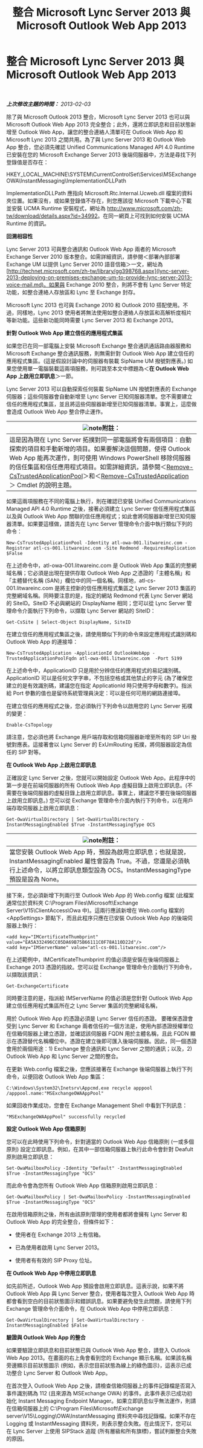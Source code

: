 ﻿---
title: 整合 Microsoft Lync Server 2013 與 Microsoft Outlook Web App 2013
TOCTitle: 整合 Microsoft Lync Server 2013 與 Microsoft Outlook Web App 2013
ms:assetid: 513d4cc7-aa87-4f68-b99d-d58b63bdf242
ms:mtpsurl: https://technet.microsoft.com/zh-tw/library/JJ688055(v=OCS.15)
ms:contentKeyID: 49890064
ms.date: 08/10/2015
mtps_version: v=OCS.15
ms.translationtype: HT
---

# 整合 Microsoft Lync Server 2013 與 Microsoft Outlook Web App 2013

 

_**上次修改主題的時間：** 2013-02-03_

除了與 Microsoft Outlook 2013 整合，Microsoft Lync Server 2013 也可以與 Microsoft Outlook Web App 2013 完全整合；此外，還將立即訊息和目前狀態新增至 Outlook Web App，讓您的整合連絡人清單可在 Outlook Web App 和 Microsoft Lync 2013 之間共用。為了與 Lync Server 2013 和 Outlook Web App 整合，您必須先確認 Unified Communications Managed API 4.0 Runtime 已安裝在您的 Microsoft Exchange Server 2013 後端伺服器中，方法是尋找下列登錄值是否存在：

HKEY\_LOCAL\_MACHINE\\SYSTEM\\CurrentControlSet\\Services\\MSExchange OWA\\InstantMessaging\\ImplementationDLLPath

ImplementationDLLPath 應指向 Microsoft.Rtc.Internal.Ucweb.dll 檔案的資料夾位置。如果沒有，或如果登錄值不存在，則您應該從 Microsoft 下載中心下載並安裝 UCMA Runtime 安裝程式，網址為 <http://www.microsoft.com/zh-tw/download/details.aspx?id=34992>。在同一網頁上可找到如何安裝 UCMA Runtime 的資訊。

**回溯相容性**

Lync Server 2013 可與整合通訊和 Outlook Web App 兩者的 Microsoft Exchange Server 2010 版本整合。如需詳細資訊，請參閱＜部署內部部署 Exchange UM 以提供 Lync Server 2010 語音信箱＞一文，網址為 [http://technet.microsoft.com/zh-tw/library/gg398768.aspx](lync-server-2013-deploying-on-premises-exchange-um-to-provide-lync-server-2013-voice-mail.md)。如果與 Exchange 2010 整合，則將不會有 Lync Server 特定功能，如整合連絡人存放區和 Lync 至 Exchange 封存。

Microsoft Lync 2013 也可與 Exchange 2010 和 Outlook 2010 搭配使用。不過，同樣地，Lync 2013 使用者將無法使用如整合連絡人存放區和高解析度相片等新功能。這些新功能同時需要 Lync Server 2013 和 Exchange 2013。

**針對 Outlook Web App 建立信任的應用程式集區**

如果您已在同一部電腦上安裝 Microsoft Exchange 整合通訊通話路由器服務和 Microsoft Exchange 整合通訊服務，則無需針對 Outlook Web App 建立信任的應用程式集區。(這是假設討論中的伺服器有裝載 SipName UM 撥號對應表。) 如果您使用單一電腦裝載這兩項服務，則可跳至本文中標題為＜**在 Outlook Web App 上啟用立即訊息**＞一節。

Lync Server 2013 可以自動探索任何裝載 SipName UN 撥號對應表的 Exchange 伺服器；這些伺服器會自動新增至 Lync Server 已知伺服器清單。您不需要建立信任的應用程式集區，並且將這些伺服器新增至已知伺服器清單。事實上，這麼做會造成 Outlook Web App 整合停止運作。

<table>
<thead>
<tr class="header">
<th><img src="images/Gg398811.note(OCS.15).gif" title="note" alt="note" />附註：</th>
</tr>
</thead>
<tbody>
<tr class="odd">
<td>這是因為現在 Lync Server 拓撲對同一部電腦將會有兩個項目︰自動探索的項目和手動新增的項目。如果要解決這個問題，使得 Outlook Web App 能再次運作，則可使用 Windows PowerShell 移除伺服器的信任集區和信任應用程式項目。如需詳細資訊，請參閱＜<a href="https://docs.microsoft.com/en-us/powershell/module/skype/Remove-CsTrustedApplicationPool">Remove-CsTrustedApplicationPool</a>＞和＜<a href="https://docs.microsoft.com/en-us/powershell/module/skype/Remove-CsTrustedApplication">Remove-CsTrustedApplication</a>＞ Cmdlet 的說明主題。</td>
</tr>
</tbody>
</table>


如果這兩項服務在不同的電腦上執行，則在確認已安裝 Unified Communications Managed API 4.0 Runtime 之後，接著必須建立 Lync Server 信任應用程式集區以及與 Outlook Web App 關聯的信任應用程式；如此會將伺服器新增至已知伺服器清單。如果要這樣做，請首先在 Lync Server 管理命令介面中執行類似下列的命令：

    New-CsTrustedApplicationPool -Identity atl-owa-001.litwareinc.com -Registrar atl-cs-001.litwareinc.com -Site Redmond -RequiresReplication $False

在上述命令中，atl-owa-001.litwareinc.com 是 Outlook Web App 集區的完整網域名稱；它必須是出現在提供存取 Outlook Web App 之憑證的「主體名稱」和「主體替代名稱 (SAN)」欄位中的同一個名稱。同樣地，atl-cs-001.litwareinc.com 是將主控新的信任應用程式集區之 Lync Server 2013 集區的完整網域名稱。同時要注意的是，指定的網站 Redmond 代表 Lync Server 網站的 SiteID。SiteID 不必與網站的 DisplayName 相同；您可以從 Lync Server 管理命令介面執行下列命令，以擷取 Lync Server 網站的 SiteID：

    Get-CsSite | Select-Object DisplayName, SiteID

在建立信任的應用程式集區之後，請使用類似下列的命令來設定應用程式識別碼和 Outlook Web App 的連接埠：

    New-CsTrustedApplication -ApplicationId OutlookWebApp -TrustedApplicationPoolFqdn atl-owa-001.litwareinc.com  -Port 5199

在上述命令中，ApplicationID 只是用於分辨信任的應用程式的易記識別碼。ApplicationID 可以是任何文字字串，不包括空格或其他禁止的字元 (為了確保您建立的是有效識別碼，建議您在指定 ApplicationId 時只使用字母和數字)。指派給 Port 參數的值也是留待系統管理員決定：可以是任何可用的網路連接埠。

在建立信任的應用程式之後，您必須執行下列命令以啟用您的 Lync Server 拓樸的變更：

    Enable-CsTopology

請注意，您必須也將 Exchange 用戶端存取和信箱伺服器新增至所有的 SIP Uri 撥號對應表。這接著會以 Lync Server 的 ExUmRouting 拓撲，將伺服器設定為信任的 SIP 對等。

**在 Outlook Web App 上啟用立即訊息**

正確設定 Lync Server 之後，您就可以開始設定 Outlook Web App。此程序中的第一步是在前端伺服器的所有 Outlook Web App 虛擬目錄上啟用立即訊息。(不需要在後端伺服器的虛擬目錄上啟用立即訊息。事實上，建議您不要在後端伺服器上啟用立即訊息。) 您可以從 Exchange 管理命令介面內執行下列命令，以在用戶端存取伺服器上啟用立即訊息：

    Get-OwaVirtualDirectory | Set-OwaVirtualDirectory -InstantMessagingEnabled $True -InstantMessagingType OCS

<table>
<thead>
<tr class="header">
<th><img src="images/Gg398811.note(OCS.15).gif" title="note" alt="note" />附註：</th>
</tr>
</thead>
<tbody>
<tr class="odd">
<td>當您安裝 Outlook Web App 時，預設為啟用立即訊息；也就是說，InstantMessagingEnabled 屬性會設為 True。不過，您還是必須執行上述命令，以將立即訊息類型設為 OCS。InstantMessagingType 預設是設為 None。</td>
</tr>
</tbody>
</table>


接下來，您必須新增下列兩行至 Outlook Web App 的 Web.config 檔案 (此檔案通常位於資料夾 C:\\Program Files\\Microsoft\\Exchange Server\\V15\\ClientAccess\\Owa 中)。這兩行應該新增在 Web.config 檔案的 \<AppSettings\> 節點下，而且此程序只應在已安裝 Outlook Web App 的後端伺服器上執行：

    <add key="IMCertificateThumbprint" value="EA5A332496CC05DA69B75B66111C0F78A110D22d"/>
    <add key="IMServerName" value="atl-cs-001.litwareinc.com"/>

在上述範例中，IMCertificateThumbprint 的值必須是安裝在後端伺服器上 Exchange 2013 憑證的指紋。您可以從 Exchange 管理命令介面執行下列命令，以擷取該資訊：

    Get-ExchangeCertificate

同時要注意的是，指派給 IMServerName 的值必須是您針對 Outlook Web App 建立信任應用程式集區所在之 Lync Server 集區的完整網域名稱，

用於 Outlook Web App 的憑證必須是 Lync Server 信任的憑證。 要確保憑證會受到 Lync Server 和 Exchange 兩者信任的一個方法是，使用內部憑證授權單位在信箱伺服器上建立憑證，並確認該伺服器 FQDN 用於主體名稱，且此 FQDN 顯示在憑證替代名稱欄位中。憑證在建立後即可匯入後端伺服器。因此，同一個憑證會用於兩個用途︰1) Exchange 整合通訊和 Lync Server 之間的通訊；以及，2) Outlook Web App 和 Lync Server 之間的整合。

在更新 Web.config 檔案之後，您應該接著在 Exchange 後端伺服器上執行下列命令，以便回收 Outlook Web App 集區：

    C:\Windows\System32\Inetsrv\Appcmd.exe recycle apppool /apppool.name:"MSExchangeOWAAppPool"

如果回收作業成功，您會在 Exchange Management Shell 中看到下列訊息：

    "MSExchangeOWAAppPool" successfully recycled

**設定 Outlook Web App 信箱原則**

您可以在此時使用下列命令，針對適當的 Outlook Web App 信箱原則 (一或多個原則) 設定立即訊息。例如，在其中一部信箱伺服器上執行此命令會針對 Deafult 原則啟用立即訊息：

    Set-OwaMailboxPolicy -Identity "Default" -InstantMessagingEnabled $True -InstantMessagingType "OCS"

而此命令會為您所有 Outlook Web App 信箱原則啟用立即訊息：

    Get-OwaMailboxPolicy | Set-OwaMailboxPolicy -InstantMessagingEnabled $True -InstantMessagingType "OCS"

在啟用信箱原則之後，所有由該原則管理的使用者都將會擁有 Lync Server 和 Outlook Web App 的完全整合，但條件如下：

  - 使用者在 Exchange 2013 上有信箱。

  - 已為使用者啟用 Lync Server 2013。

  - 使用者有有效的 SIP Proxy 位址。

**在 Outlook Web App 中停用立即訊息**

如先前所述，Outlook Web App 預設會啟用立即訊息。這表示說，如果不將 Outlook Web App 與 Lync Server 整合，使用者每次登入 Outlook Web App 時都會看到空白的目前狀態圖示和錯誤訊息。如果要避免發生此問題，請使用下列 Exchange 管理命令介面命令，在 Outlook Web App 中停用立即訊息︰

    Get-OwaVirtualDirectory | Set-OwaVirtualDirectory -InstantMessagingEnabled $False

**驗證與 Outlook Web App 的整合**

如果要驗證立即訊息和目前狀態已與 Outlook Web App 整合，請登入 Outlook Web App 2013。在畫面的右上角會看到您的 Exchange 顯示名稱。如果該名稱旁邊顯示目前狀態圖示 (例如，表示您目前狀態為線上的綠色圖示)，這表示已成功整合 Lync Server 和 Outlook Web App。

在首次登入 Outlook Web App 之後，請檢查信箱伺服器上的事件記錄檔是否寫入事件識別碼為 112 (且來源為 MSExchange OWA) 的事件。此事件表示已成功初始化 Instant Messaging Endpoint Manager。如果立即訊息似乎無法運作，則請在信箱伺服器上的 C:\\Program Files\\Microsoft\\Exchange server\\V15\\Logging\\OWA\\InstantMessaging 資料夾中尋找記錄檔。如果不存在 Logging 或 InstantMessaging 資料夾，則表示整合失敗。在此情況下，您可以在 Lync Server 上使用 SIPStack 追蹤 (所有層級和所有旗標)，嘗試判斷整合失敗的原因。


